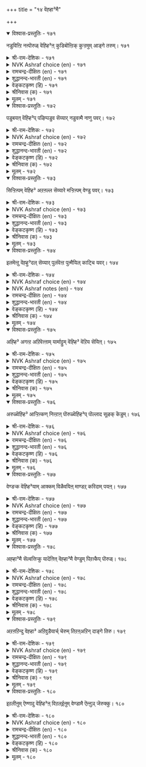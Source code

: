 +++
title = "१४ वॆह्हा³मै"

+++


<details open><summary>विश्वास-प्रस्तुतिः - १७१</summary>

नडुविऩ्ऱि नऩ्पॊरुळ् वॆह्हि³ऩ् कुडिबॊऩ्ऱिक्
कुऱ्ऱमुम् आङ्गे तरुम्। १७१
</details>

<details><summary>श्री-राम-देशिकः - १७१</summary>

अधर्मादन्यावस्तूनि योऽपहर्तुमभीच्छति ।  
कुलनाशं स भजते दोषा अपि भजन्ति तम् ॥ १७१॥
</details>

<details><summary>NVK Ashraf choice (en) - १७१</summary>

०१७१
Unjust desire to covet others’ honest wealth
At once ruins home and begets evil. *
(G.U. Pope), ( Shuddhananda Bharatiar)
</details>

<details><summary>रामचन्द्र-दीक्षितः (en) - १७१</summary>

171\. naṭuvu iṉṟi naṉ poruḷ veḵkiṉ, kuṭi poṉṟi,  
kuṟṟamum āṅkē tarum.

171\. Iniquitous coveting of wealth results in the ruin of one's home and brings in its train many sins.  
</details>

<details><summary>शुद्धानन्द-भारती (en) - १७१</summary>

1\. நடுவின்றி நன்பொருள் வெஃகின் குடிபொன்றிக்  
குற்றமும் ஆங்கே தரும்  
Who covets others' honest wealth  
That greed ruins his house forthwith.         171  
</details>

<details><summary>वेङ्कटकृष्ण (हि) - १७१</summary>

171
न्याय-बुद्धि को छोड़ कर, यदि हो पर-धन-लोभ ।  
हो कर नाश कुटुम्ब का, होगा दोषारोप ॥
</details>

<details><summary>श्रीनिवास (क) - १७१</summary>

171. समभावनॆयिल्लदॆ (इतररिगॆ सेरिद) ऒळ्लॆय वस्तुगळन्नु कण्डु लोभिसिदरॆ कुलवु कॆडुवुदल्लदॆ, पाप कार्यगळू बन्दु सेरुत्तदॆ.

</details>

<details><summary>मूलम् - १७१</summary>

नडुविऩ्ऱि नऩ्पॊरुळ् वॆह्हि³ऩ् कुडिबॊऩ्ऱिक्
कुऱ्ऱमुम् आङ्गे तरुम्। १७१
</details>

<details open><summary>विश्वास-प्रस्तुतिः - १७२</summary>

पडुबयऩ् वॆह्हि³प् पऴिप्पडुव सॆय्यार्
नडुवऩ्मै नाणु पवर्। १७२
</details>

<details><summary>श्री-राम-देशिकः - १७२</summary>

अन्यायाल्लज्जिता मर्त्या लोभेन परवस्तुषु ।  
स्वल्पलाभमभीप्सन्तः निषिद्धं नैव कुर्वते ॥ १७२॥
</details>

<details><summary>NVK Ashraf choice (en) - १७२</summary>

०१७२
Those who deem injustice a shame,
Refrain from covetousness that brings blame.
(Satguru Subramuniyaswami), (N.V.K. Ashraf)
</details>

<details><summary>रामचन्द्र-दीक्षितः (en) - १७२</summary>

172\. paṭu payaṉ veḵki, paḻippaṭuva ceyyār-  
naṭuvu aṉmai nāṇupavar.

172\. Those who stand for equity do not commit sinful acts through covetousness.  
</details>

<details><summary>शुद्धानन्द-भारती (en) - १७२</summary>

2\. படுபயன் வெஃகிப் பழிப்படுவ செய்யார்  
நடுவன்மை நாணுவர் பவர்  
Who shrink with shame from sin, refrain  
From coveting which brings ruin.         172  
</details>

<details><summary>वेङ्कटकृष्ण (हि) - १७२</summary>

172
न्याय-पक्ष के त्याग से, जिनको होती लाज ।  
लोभित पर-धन-लाभ से, करते नहीं अकाज ॥
</details>

<details><summary>श्रीनिवास (क) - १७२</summary>

172. अपकीर्ति तरुव कॆलसक्कॆ नाचुववरु अधिक फलगळ आशॆगॆ निन्दॆ तरुव कॆलसवन्नु माडरु

</details>

<details><summary>मूलम् - १७२</summary>

पडुबयऩ् वॆह्हि³प् पऴिप्पडुव सॆय्यार्
नडुवऩ्मै नाणु पवर्। १७२
</details>

<details open><summary>विश्वास-प्रस्तुतिः - १७३</summary>

सिऱ्ऱिऩ्पम् वॆह्हि³ अऱऩल्ल सॆय्यारे
मऱ्ऱिऩ्पम् वेण्डु पवर्। १७३
</details>

<details><summary>श्री-राम-देशिकः - १७३</summary>

न्यायमार्गागतं नित्यसुखं यैः प्रार्थते नरः ।  
अल्पसौख्यात् न ते कुर्युः लोभमन्येष्वधार्मिकम् ॥ १७३॥
</details>

<details><summary>NVK Ashraf choice (en) - १७३</summary>

०१७३
They will not sin for fleeting pleasures
Who seek eternal joy.
(P.S. Sundaram)
</details>

<details><summary>रामचन्द्र-दीक्षितः (en) - १७३</summary>

173\. ciṟṟiṉpam veḵki, aṟaṉ alla ceyyārē-  
maṟṟu iṉpam vēṇṭupavar.

173\. Those who seek eternal happiness will never commit unrighteous acts through love of low pleasures.  
</details>

<details><summary>शुद्धानन्द-भारती (en) - १७३</summary>

3\. சிற்றின்பம் வெஃகி அறனல்ல செய்யாரே  
மற்றின்பம் வேண்டு பவர்  
For spiritual bliss who long  
For fleeting joy commit no wrong.         173  
</details>

<details><summary>वेङ्कटकृष्ण (हि) - १७३</summary>

173
नश्वर सुख के लोभ में, वे न करें दुष्कृत्य ।  
जिनको इच्छा हो रही, पाने को सुख नित्य ॥
</details>

<details><summary>श्रीनिवास (क) - १७३</summary>

173. शाश्वतवाद हिरिय सुखवन्नु बयसुववरु, क्षणिकवाद अल्प सन्तोषवन्नु बयसि अधर्म कार्यगळन्नु माडरु

</details>

<details><summary>मूलम् - १७३</summary>

सिऱ्ऱिऩ्पम् वॆह्हि³ अऱऩल्ल सॆय्यारे
मऱ्ऱिऩ्पम् वेण्डु पवर्। १७३
</details>

<details open><summary>विश्वास-प्रस्तुतिः - १७४</summary>

इलमॆऩ्ऱु वॆह्हु³दल् सॆय्यार् पुलंवॆऩ्ऱ
पुऩ्मैयिल् काट्चि यवर्। १७४
</details>

<details><summary>श्री-राम-देशिकः - १७४</summary>

जित्वा पञ्चेन्द्रियग्रामं तत्त्वज्ञानसमन्विताः ।  
ज्ञात्वापि स्वक दारिद्र्यमलुब्धाः परवस्तुषु ॥ १७४॥
</details>

<details><summary>NVK Ashraf choice (en) - १७४</summary>

०१७४
Their senses conquered,
The clear-eyed cite not their poverty to covet. *
(P.S. Sundaram)
</details>

<details><summary>NVK Ashraf notes (en) - १७४</summary>

१७४. Compare with २०५: "Plead not poverty for doing ill, whereby you will become poorer still" - (P.S. Sundaram)
</details>

<details><summary>रामचन्द्र-दीक्षितः (en) - १७४</summary>

174\. 'ilam' eṉṟu veḵkutal ceyyār-pulam veṉṟa  
puṉmai il kāṭciyavar.

174\. The spotless wise who have conquered their senses though destitute, will not covet other’s wealth.  
</details>

<details><summary>शुद्धानन्द-भारती (en) - १७४</summary>

4\. இலமென்று வெஃகுதல் செய்யார் புலம்வென்ற  
புன்மையில் காட்சி யவர்  
The truth-knowers of sense-control  
Though in want covet not at all.         174  
</details>

<details><summary>वेङ्कटकृष्ण (हि) - १७४</summary>

174
जो हैं इन्द्रियजित तथा, ज्ञानी भी अकलंक ।  
दारिदवश भी लालची, होते नहीं अशंक ॥
</details>

<details><summary>श्रीनिवास (क) - १७४</summary>

174. इन्द्रियगळन्नु गॆद्द कीळुतनविल्लदॆ पूर्ण दृष्टियुळ्ळवरु, तावु एनू इल्लदवरॆन्दु इतरर सम्पत्तन्नु बयसि लोभतनवन्नु तोरिसरु.

</details>

<details><summary>मूलम् - १७४</summary>

इलमॆऩ्ऱु वॆह्हु³दल् सॆय्यार् पुलंवॆऩ्ऱ
पुऩ्मैयिल् काट्चि यवर्। १७४
</details>

<details open><summary>विश्वास-प्रस्तुतिः - १७५</summary>

अह्हि³ अगऩ्ऱ अऱिवॆऩ्ऩाम् यार्माट्टुम्
वॆह्हि³ वॆऱिय सॆयिऩ्। १७५
</details>

<details><summary>श्री-राम-देशिकः - १७५</summary>

परद्रव्यापहारार्थे निन्दितं कर्म कुर्वतः ।  
सूक्ष्मेण शास्त्रज्ञानेन विद्यते किं प्रयोजनम् ॥ १७५॥
</details>

<details><summary>NVK Ashraf choice (en) - १७५</summary>

०१७५
Of what avail is a keen and sharp intellect,
If greed seizes one to covet? *
(S.M. Diaz)
</details>

<details><summary>रामचन्द्र-दीक्षितः (en) - १७५</summary>

175\. aḵki akaṉṟa aṟivu eṉ ām-yārmāṭṭum  
veḵki, veṟiya ceyiṉ?.

175\. Of what avail is one’s keen and penetrating intellect if one through covetousness acts foolishly?  
</details>

<details><summary>शुद्धानन्द-भारती (en) - १७५</summary>

5\. அஃகி அகன்ற அறிவென்னாம் யார்மாட்டும்  
வெஃகி வெறிய செயின்  
What is one's subtle wisdom worth  
If it deals ill with all on earth.         175  
</details>

<details><summary>वेङ्कटकृष्ण (हि) - १७५</summary>

175
तीखे विस्तृत ज्ञान से, क्या होगा उपकार ।  
लालचवश सबसे करें, अनुचित व्यवहार ॥
</details>

<details><summary>श्रीनिवास (क) - १७५</summary>

175. लोभदिन्द यारिगादरू कॆट्टुदन्नु माडिदरॆ सूक्ष्मवागियू व्यापकवागियू इरुव अरिविनिन्द प्रयोजनवेनु?

</details>

<details><summary>मूलम् - १७५</summary>

अह्हि³ अगऩ्ऱ अऱिवॆऩ्ऩाम् यार्माट्टुम्
वॆह्हि³ वॆऱिय सॆयिऩ्। १७५
</details>

<details open><summary>विश्वास-प्रस्तुतिः - १७६</summary>

अरुळ्वॆह्हि³ आऱ्ऱिऩ्कण् निऩ्ऱाऩ् पॊरुळ्वॆह्हि³प्
पॊल्लाद सूऴक् कॆडुम्। १७६
</details>

<details><summary>श्री-राम-देशिकः - १७६</summary>

सर्वभूतदयापूर्वे गार्हस्थ्यमनुतिष्ठतः ।  
परवस्तुप्रलोभेन गार्हस्थ्यमपि निष्फलम् ॥ १७६॥
</details>

<details><summary>NVK Ashraf choice (en) - १७६</summary>

०१७६
Even he whom grace beckons, if beckoned by greed,
Will perish beckoned with evil. *
(P.S. Sundaram)
</details>

<details><summary>रामचन्द्र-दीक्षितः (en) - १७६</summary>

176\. aruḷ veḵki, āṟṟiṉkaṇ niṉṟāṉ, poruḷ veḵkip  
pollāta cūḻa, keṭum.

176\. Even he who treads the path of grace comes to ruin through covetous intentions.  
</details>

<details><summary>शुद्धानन्द-भारती (en) - १७६</summary>

6\. அருள்வெஃகி ஆற்றின்கண் நின்றான் பொருள்வெஃகிப்  
பொல்லாத சூழக் கெடும்  
Who seeks for grace on righteous path  
Suffers by evil covetous wealth.         176  
</details>

<details><summary>वेङ्कटकृष्ण (हि) - १७६</summary>

176
ईश-कृपा की चाह से, जो न धर्म से भ्रष्ट ।  
दुष्ट-कर्म धन-लोभ से, सोचे तो वह नष्ट ॥
</details>

<details><summary>श्रीनिवास (क) - १७६</summary>

176. दैवकृपयन्नु बयसि धर्ममार्गदल्लि निन्तवनु, मत्तॊब्बन सम्पत्तन्नु लोभिसि हॊल्ल विचारगळन्नु मनदल्लि ऎणिसिदरॆ ऒडनॆये कॆडुत्तानॆ.

</details>

<details><summary>मूलम् - १७६</summary>

अरुळ्वॆह्हि³ आऱ्ऱिऩ्कण् निऩ्ऱाऩ् पॊरुळ्वॆह्हि³प्
पॊल्लाद सूऴक् कॆडुम्। १७६
</details>

<details open><summary>विश्वास-प्रस्तुतिः - १७७</summary>

वेण्डऱ्क वॆह्हि³याम् आक्कम् विळैवयिऩ्
माण्डऱ् करिदाम् पयऩ्। १७७
</details>

<details><summary>श्री-राम-देशिकः - १७७</summary>

परद्रव्यापहारेण लब्धं वस्तु परित्यजेत् ।  
फलप्रदानवेलायां न तच्छ्रेयः प्रदास्यति ॥ १७७॥
</details>

<details><summary>NVK Ashraf choice (en) - १७७</summary>

०१७७
Avoid wealth though greed.
Out of it comes no good.
(P.S. Sundaram)
</details>

<details><summary>रामचन्द्र-दीक्षितः (en) - १७७</summary>

177\. vēṇṭaṟka, veḵki ām ākkam-viḷaivayiṉ  
māṇṭaṟku aritu ām payaṉ!.

177\. Covet not other’s wealth for out of covetousness spring evils.  
</details>

<details><summary>शुद्धानन्द-भारती (en) - १७७</summary>

7\. வேண்டற்க வெஃகியாம் ஆக்கம் விளைவயின்  
மாண்டற் கரிதாம் பயன்  
Shun the fruit of covetousness  
All its yield is inglorious.         177  
</details>

<details><summary>वेङ्कटकृष्ण (हि) - १७७</summary>

177
चाहो मत संपत्ति को, लालच से उत्पन्न ।  
उसका फल होता नहीं कभी सुगुण-संपन्न ॥
</details>

<details><summary>श्रीनिवास (क) - १७७</summary>

177. लोभदिन्द दक्कुव सम्पत्तन्नु बयसदिरु. बॆळॆयुवाग आदर फल (परिणाम) ऒळ्ळॆयदागुवुदिल्ल.

</details>

<details><summary>मूलम् - १७७</summary>

वेण्डऱ्क वॆह्हि³याम् आक्कम् विळैवयिऩ्
माण्डऱ् करिदाम् पयऩ्। १७७
</details>

<details open><summary>विश्वास-प्रस्तुतिः - १७८</summary>

अह्हा³मै सॆल्वत्तिऱ्कु यादॆऩिऩ् वॆह्हा³मै
वेण्डुम् पिऱऩ्कैप् पॊरुळ्। १७८
</details>

<details><summary>श्री-राम-देशिकः - १७८</summary>

योऽन्यदीयं वस्तुजातमपहर्तु न काङ्क्षति ।  
न क्षीयते तस्य भाग्यं भूय एवाभिवर्धते ॥ १७८॥
</details>

<details><summary>NVK Ashraf choice (en) - १७८</summary>

०१७८
Do not covet another's wealth
If you would keep your own un-shrunk.
(P.S. Sundaram)
</details>

<details><summary>रामचन्द्र-दीक्षितः (en) - १७८</summary>

178\. 'aḵkāmai celvattiṟku yātu?' eṉiṉ, veḵkāmai  
vēṇṭum piṟaṉ kaip poruḷ.

178\. Preservation of one’s property lies through one’s freedom from covetousness.  
</details>

<details><summary>शुद्धानन्द-भारती (en) - १७८</summary>

8\. அஃகாமை செல்வத்திற்கு யாதெனின் வெஃகாமை  
வேண்டும் பிறன்கைப் பொருள்.  
Against covetousness - The mark of lasting wealth is shown  
By not coveting others' own.         178  
</details>

<details><summary>वेङ्कटकृष्ण (हि) - १७८</summary>

178
निज धन का क्षय हो नहीं, इसका क्या सदुपाय ।  
अन्यों की संपत्ति का, लोभ किया नहिं जाय ॥
</details>

<details><summary>श्रीनिवास (क) - १७८</summary>

178. ऒब्बन सम्पत्तु अळियदिरुव मार्ग यावुदॆन्दरॆ परर कैय सम्पत्तन्नु तानु बयसदिरुवुदु.

</details>

<details><summary>मूलम् - १७८</summary>

अह्हा³मै सॆल्वत्तिऱ्कु यादॆऩिऩ् वॆह्हा³मै
वेण्डुम् पिऱऩ्कैप् पॊरुळ्। १७८
</details>

<details open><summary>विश्वास-प्रस्तुतिः - १७९</summary>

अऱऩऱिन्दु वॆह्हा³ अऱिवुडैयार्च् चेरुम्
तिऱऩ्अऱिन् दाङ्गे तिरु। १७९
</details>

<details><summary>श्री-राम-देशिकः - १७९</summary>

परद्रव्येष्वलुब्धा ये ज्ञानिनो धर्मवित्तमाः ।  
तानू वासयोग्यान् विज्ञाय तेष्वेव रमते रमा ॥ १७९॥
</details>

<details><summary>NVK Ashraf choice (en) - १७९</summary>

०१७९
Fortune finds the worth and draws near to those
Who know the worth of non-coveting. *
(Satguru Subramuniyaswami)
</details>

<details><summary>रामचन्द्र-दीक्षितः (en) - १७९</summary>

179\. aṟaṉ aṟintu veḵkā aṟivu uṭaiyārc cērum-  
tiṟaṉ aṟintu āṅkē tiru.

179\. The wise who know what is righteous covet not; the Goddess of Fortune would seek them unbidden.  
</details>

<details><summary>शुद्धानन्द-भारती (en) - १७९</summary>

9\. அறனறிந்து வெஃகா அறிவுடையார்ச் சேரும்  
திறன்அறிந் தாங்கே திரு.  
Fortune seeks the just and wise  
Who are free from coveting vice.         179  
</details>

<details><summary>वेङ्कटकृष्ण (हि) - १७९</summary>

179
निर्लोभता ग्रहण करें, धर्म मान धीमान ।  
श्री पहुँचे उनके यहाँ, युक्त काल थल जान ॥
</details>

<details><summary>श्रीनिवास (क) - १७९</summary>

179. धर्ममार्गवन्नु तिळिदु, लोभकॊळगागदॆ इरुव, विचार सम्पन्नरन्नु समय नोडि सिरि (लक्ष्मि) यु तानॆ बन्दु सेरुवळु.

</details>

<details><summary>मूलम् - १७९</summary>

अऱऩऱिन्दु वॆह्हा³ अऱिवुडैयार्च् चेरुम्
तिऱऩ्अऱिन् दाङ्गे तिरु। १७९
</details>

<details open><summary>विश्वास-प्रस्तुतिः - १८०</summary>

इऱलीऩुम् ऎण्णादु वॆह्हि³ऩ् विऱल्ईऩुम्
वेण्डामै ऎऩ्ऩुञ् जॆरुक्कु। १८०
</details>

<details><summary>श्री-राम-देशिकः - १८०</summary>

परिणाममनालोच्य परलुब्धो विनश्यति ।  
अलुब्धो यस्तु वर्तेत राजते स जयी भुवि ॥ १८०॥
</details>

<details><summary>NVK Ashraf choice (en) - १८०</summary>

०१८०
Mindless coveting brings ruin.
The pride of freedom from desire yields success.
(J. Narayanaswamy)
</details>

<details><summary>रामचन्द्र-दीक्षितः (en) - १८०</summary>

180\. iṟal īṉum, eṇṇātu veḵkiṉ; viṟal īṉum,  
vēṇṭāmai eṉṉum cerukku.

180\. A blind covetousness brings about one’s ruin. Freedom from it begets one’s triumph.
</details>

<details><summary>शुद्धानन्द-भारती (en) - १८०</summary>

10\. இறல்ஈனும் எண்ணாது வெஃகின் விறல்ஈனும்  
வேண்டாமை என்னுஞ் செருக்கு  
Desireless, greatness conquers all;  
Coveting misers ruined fall.         180  
</details>

<details><summary>वेङ्कटकृष्ण (हि) - १८०</summary>

180
अविचारी के लोभ से, होगा उसका अन्त ।  
लोभ- हीनता- विभव से, होगी विजय अनन्त ॥
</details>

<details><summary>श्रीनिवास (क) - १८०</summary>

180. तन्न उन्नतियन्नु ऎणिसिदॆ हॆरर सम्पत्तन्नु लोभिसिदरॆ अदु अळिवन्नु तरुत्तदॆ; हागॆ लोभिसद हिरिमॆय बाळु जयवन्नु तरुत्तदॆ.
</details>

<details><summary>मूलम् - १८०</summary>

इऱलीऩुम् ऎण्णादु वॆह्हि³ऩ् विऱल्ईऩुम्
वेण्डामै ऎऩ्ऩुञ् जॆरुक्कु। १८०
</details>

